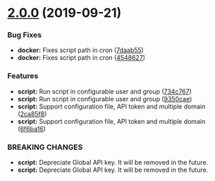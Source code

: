 # [2.0.0](https://github.com/joshuaavalon/docker-cloudflare/compare/1.4.1...2.0.0) (2019-09-21)


### Bug Fixes

* **docker:** Fixes script path in cron ([7daab55](https://github.com/joshuaavalon/docker-cloudflare/commit/7daab55))
* **docker:** Fixes script path in cron ([4548627](https://github.com/joshuaavalon/docker-cloudflare/commit/4548627))


### Features

* **script:** Run script in configurable user and group ([734c767](https://github.com/joshuaavalon/docker-cloudflare/commit/734c767))
* **script:** Run script in configurable user and group ([9350cae](https://github.com/joshuaavalon/docker-cloudflare/commit/9350cae))
* **script:** Support configuration file, API token and multiple domain ([2ca85f8](https://github.com/joshuaavalon/docker-cloudflare/commit/2ca85f8))
* **script:** Support configuration file, API token and multiple domain ([6f6ba16](https://github.com/joshuaavalon/docker-cloudflare/commit/6f6ba16))


### BREAKING CHANGES

* **script:** Depreciate Global API key. It will be removed in the future.
* **script:** Depreciate Global API key. It will be removed in the future.
